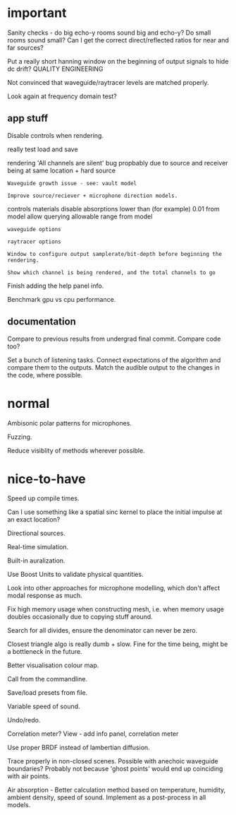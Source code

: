 important
=========

Sanity checks - do big echo-y rooms sound big and echo-y? Do small rooms sound
small? Can I get the correct direct/reflected ratios for near and far sources?

Put a really short hanning window on the beginning of output signals to hide
dc drift? QUALITY ENGINEERING

Not convinced that waveguide/raytracer levels are matched properly.

Look again at frequency domain test?

app stuff
---------

Disable controls when rendering.

really test load and save

rendering
    'All channels are silent' bug
        propbably due to source and receiver being at same location + hard source

    Waveguide growth issue - see: vault model

    Improve source/reciever + microphone direction models.

controls
    materials
        disable absorptions lower than (for example) 0.01 from model
        allow querying allowable range from model

    waveguide options

    raytracer options

    Window to configure output samplerate/bit-depth before beginning the rendering.

    Show which channel is being rendered, and the total channels to go

Finish adding the help panel info.

Benchmark gpu vs cpu performance.

documentation
-------------

Compare to previous results from undergrad final commit. Compare code too?

Set a bunch of listening tasks.
    Connect expectations of the algorithm and compare them to the outputs.
    Match the audible output to the changes in the code, where possible.

normal
======

Ambisonic polar patterns for microphones.

Fuzzing.

Reduce visiblity of methods wherever possible.

nice-to-have
============

Speed up compile times.

Can I use something like a spatial sinc kernel to place the initial impulse at
an exact location?

Directional sources.

Real-time simulation.

Built-in auralization.

Use Boost Units to validate physical quantities.

Look into other approaches for microphone modelling, which don't affect modal
response as much.

Fix high memory usage when constructing mesh, i.e. when memory usage doubles
occasionally due to copying stuff around.

Search for all divides, ensure the denominator can never be zero.

Closest triangle algo is really dumb + slow.
Fine for the time being, might be a bottleneck in the future.

Better visualisation colour map.

Call from the commandline.

Save/load presets from file.

Variable speed of sound.

Undo/redo.

Correlation meter?
View - add info panel, correlation meter

Use proper BRDF instead of lambertian diffusion.

Trace properly in non-closed scenes.
Possible with anechoic waveguide boundaries?
Probably not because 'ghost points' would end up coinciding with air points.

Air absorption - Better calculation method based on temperature, humidity,
ambient density, speed of sound.
Implement as a post-process in all models.

